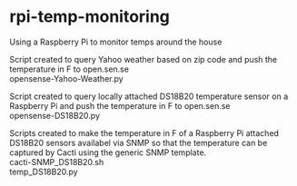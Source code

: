 # rpi-temp-monitoring
Using a Raspberry Pi to monitor temps around the house

Script created to query Yahoo weather based on zip code and push the temperature in F to open.sen.se
<BR>opensense-Yahoo-Weather.py

Script created to query locally attached DS18B20 temperature sensor on a Raspberry Pi and push the
temperature in F to open.sen.se
<BR>opensense-DS18B20.py

Scripts created to make the temperature in F of a Raspberry Pi attached DS18B20 sensors availabel via SNMP
so that the temperature can be captured by Cacti using the generic SNMP template.
<BR>cacti-SNMP_DS18B20.sh
<BR>temp_DS18B20.py

